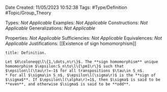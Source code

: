 <div class="topSpace"></div>

Date Created: 11/05/2023 10:52:38
Tags: #Type/Definition #Topic/Group_Theory

Types: _Not Applicable_
Examples: _Not Applicable_
Constructions: _Not Applicable_
Generalizations: _Not Applicable_

Properties: _Not Applicable_
Sufficiencies: _Not Applicable_
Equivalences: _Not Applicable_
Justifications: [[Existence of sign homomorphism]]

``` ad-Definition
title: Definition.

Let $X\coloneqq\l\{1,\dots,n\r\}$. The **sign homomorphism** unique homomorphism $\epsilon:S_n\to\l\{\pm1\r\}$ such that $\epsilon\l(\tau\r)=-1$ for all transpositions $\tau\in S_n$.
* For all $\sigma\in S_n$, $\epsilon\l(\sigma\r)$ is the **sign of $\sigma$**. If $\epsilon\l(\alpha\r)=1$, then $\sigma$ is said to be **even**, and otherwise $\sigma$ is said to be **odd**.

```
